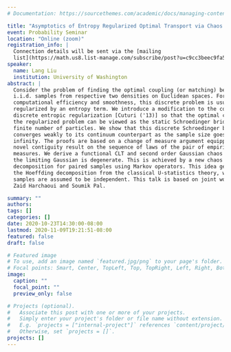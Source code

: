 ```yaml
---
# Documentation: https://sourcethemes.com/academic/docs/managing-content/

title: "Asymptotics of Entropy Regularized Optimal Transport via Chaos Decomposition"
event: Probability Seminar
location: "Online (zoom)"
registration_info: |
  Connection details will be sent via the [mailing
  list](https://math.us8.list-manage.com/subscribe/post?u=c9cc3beec9fa57d7299ac161c&id=845fe9abdc)
speaker:
  name: Lang Liu
  institution: University of Washington
abstract: |
  Consider the problem of finding the optimal coupling (or matching) between two
  i.i.d. samples from respective two densities on Euclidean spaces. For both
  computational efficiency and smoothness, this discrete problem is usually
  regularized by an entropy term. We introduce a modification to the commonly used
  discrete entropic regularization [Cuturi ('13)] so that the optimal coupling of
  the regularized problem can be viewed as the static Schroedinger bridge given a
  finite number of particles. We show that this discrete Schroedinger bridge
  converges weakly to its continuum counterpart as the sample size goes to
  infinity. The proofs are based on a change of measure argument equipped with a
  novel contiguity result on the sequence of laws of the pair of empirical
  measures. We derive a functional CLT and second order Gaussian chaos limits when
  the limiting Gaussian is degenerate. This is achieved by a new chaos
  decomposition for paired samples using Markov operators. This idea generalizes
  the Hoeffding decomposition from the classical U-statistics theory, where the
  samples are assumed to be independent. This talk is based on joint work with
  Zaid Harchaoui and Soumik Pal. 

summary: ""
authors: 
tags: []
categories: []
date: 2020-10-23T14:30:00-08:00
lastmod: 2020-11-09T19:21:51-08:00
featured: false
draft: false

# Featured image
# To use, add an image named `featured.jpg/png` to your page's folder.
# Focal points: Smart, Center, TopLeft, Top, TopRight, Left, Right, BottomLeft, Bottom, BottomRight.
image:
  caption: ""
  focal_point: ""
  preview_only: false

# Projects (optional).
#   Associate this post with one or more of your projects.
#   Simply enter your project's folder or file name without extension.
#   E.g. `projects = ["internal-project"]` references `content/project/deep-learning/index.md`.
#   Otherwise, set `projects = []`.
projects: []
---
```

